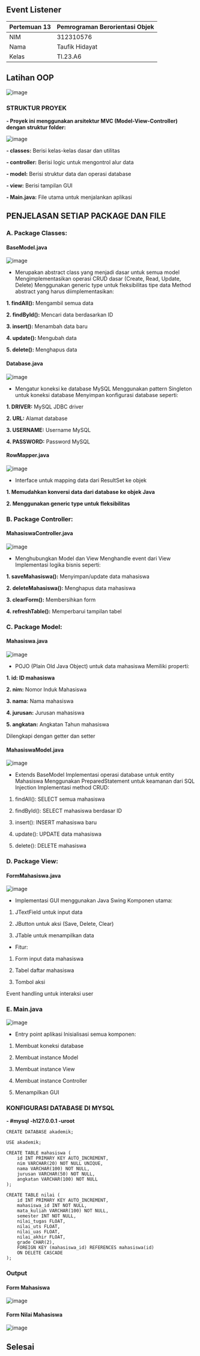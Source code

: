 ## Event Listener
| Pertemuan 13  |  Pemrograman Berorientasi Objek  
|-------|---------
| NIM   | 312310576
| Nama  | Taufik Hidayat
| Kelas | TI.23.A6


## Latihan OOP
![image](img/latihan.png)

### STRUKTUR PROYEK

**- Proyek ini menggunakan arsitektur MVC (Model-View-Controller) dengan struktur folder:**

![image](img/ss0.png)

**- classes:** Berisi kelas-kelas dasar dan utilitas

**- controller:** Berisi logic untuk mengontrol alur data

**- model:** Berisi struktur data dan operasi database

**- view:** Berisi tampilan GUI

**- Main.java:** File utama untuk menjalankan aplikasi


## PENJELASAN SETIAP PACKAGE DAN FILE

### A. Package Classes:

#### BaseModel.java

![image](img/ss1.png)

- Merupakan abstract class yang menjadi dasar untuk semua model
Mengimplementasikan operasi CRUD dasar (Create, Read, Update, Delete)
Menggunakan generic type <T> untuk fleksibilitas tipe data
Method abstract yang harus diimplementasikan:

**1. findAll():** Mengambil semua data

**2. findById():** Mencari data berdasarkan ID

**3. insert():** Menambah data baru

**4. update():** Mengubah data

**5. delete():** Menghapus data



#### Database.java

![image](img/ss2.png)

- Mengatur koneksi ke database MySQL
Menggunakan pattern Singleton untuk koneksi database
Menyimpan konfigurasi database seperti:

**1. DRIVER:** MySQL JDBC driver

**2. URL:** Alamat database

**3. USERNAME:** Username MySQL

**4. PASSWORD:** Password MySQL


#### RowMapper.java

![image](img/ss3.png)

- Interface untuk mapping data dari ResultSet ke objek

**1. Memudahkan konversi data dari database ke objek Java**

**2. Menggunakan generic type untuk fleksibilitas**

### B. Package Controller:

#### MahasiswaController.java

![image](img/ss4.png)

- Menghubungkan Model dan View
Menghandle event dari View
Implementasi logika bisnis seperti:

**1. saveMahasiswa():** Menyimpan/update data mahasiswa

**2. deleteMahasiswa():** Menghapus data mahasiswa

**3. clearForm():** Membersihkan form

**4. refreshTable():** Memperbarui tampilan tabel



### C. Package Model:

#### Mahasiswa.java

![image](img/ss8.png)

- POJO (Plain Old Java Object) untuk data mahasiswa
Memiliki properti:

**1. id: ID mahasiswa**

**2. nim:** Nomor Induk Mahasiswa

**3. nama:** Nama mahasiswa

**4. jurusan:** Jurusan mahasiswa

**5. angkatan:** Angkatan Tahun mahasiswa


Dilengkapi dengan getter dan setter


#### MahasiswaModel.java

![image](img/ss9.png)

- Extends BaseModel<Mahasiswa>
Implementasi operasi database untuk entity Mahasiswa
Menggunakan PreparedStatement untuk keamanan dari SQL Injection
Implementasi method CRUD:

1. findAll(): SELECT semua mahasiswa

2. findById(): SELECT mahasiswa berdasar ID

3. insert(): INSERT mahasiswa baru

4. update(): UPDATE data mahasiswa

5. delete(): DELETE mahasiswa



### D. Package View:

#### FormMahasiswa.java

![image](img/ss10.png)

- Implementasi GUI menggunakan Java Swing
Komponen utama:

1. JTextField untuk input data

2. JButton untuk aksi (Save, Delete, Clear)

3. JTable untuk menampilkan data


- Fitur:

1. Form input data mahasiswa

2. Tabel daftar mahasiswa

3. Tombol aksi


Event handling untuk interaksi user

### E. Main.java

![image](img/ss11.png)

- Entry point aplikasi
Inisialisasi semua komponen:

1. Membuat koneksi database

2. Membuat instance Model

3. Membuat instance View

4. Membuat instance Controller

5. Menampilkan GUI




### KONFIGURASI DATABASE DI MYSQL

**- #mysql -h127.0.0.1 -uroot**

```
CREATE DATABASE akademik;
```
```
USE akademik;
```
```
CREATE TABLE mahasiswa (
    id INT PRIMARY KEY AUTO_INCREMENT,
    nim VARCHAR(20) NOT NULL UNIQUE,
    nama VARCHAR(100) NOT NULL,
    jurusan VARCHAR(50) NOT NULL,
    angkatan VARCHAR(100) NOT NULL
);
```
```
CREATE TABLE nilai (
    id INT PRIMARY KEY AUTO_INCREMENT,
    mahasiswa_id INT NOT NULL,
    mata_kuliah VARCHAR(100) NOT NULL,
    semester INT NOT NULL,
    nilai_tugas FLOAT,
    nilai_uts FLOAT,
    nilai_uas FLOAT,
    nilai_akhir FLOAT,
    grade CHAR(2),
    FOREIGN KEY (mahasiswa_id) REFERENCES mahasiswa(id)
    ON DELETE CASCADE
);
```


### Output

#### Form Mahasiswa

![image](img/ss13.png)

#### Form Nilai Mahasiswa

![image](img/ss13.png)

## Selesai
